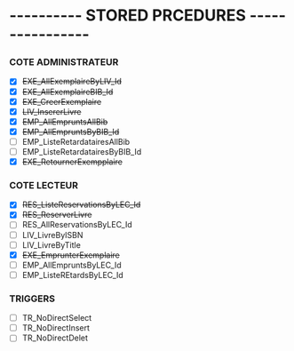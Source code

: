 # ---------- STORED PRCEDURES ----------------

### COTE ADMINISTRATEUR #
- [x] ~~EXE_AllExemplaireByLIV_Id~~
- [x] ~~EXE_AllExemplaireBIB_Id~~
- [x] ~~EXE_CreerExemplaire~~
- [x] ~~LIV_InsererLivre~~
- [x] ~~EMP_AllEmpruntsAllBib~~
- [x] ~~EMP_AllEmpruntsByBIB_Id~~
- [ ] EMP_ListeRetardatairesAllBib
- [ ] EMP_ListeRetardatairesByBIB_Id
- [x] ~~EXE_RetournerExempplaire~~

### COTE LECTEUR #
- [x] ~~RES_ListeReservationsByLEC_Id~~
- [x] ~~RES_ReserverLivre~~
- [ ] RES_AllReservationsByLEC_Id
- [ ] LIV_LivreByISBN
- [ ] LIV_LivreByTitle
- [x] ~~EXE_EmprunterExemplaire~~
- [ ] EMP_AllEmpruntsByLEC_Id
- [ ] EMP_ListeREtardsByLEC_Id

### TRIGGERS #
- [ ] TR_NoDirectSelect
- [ ] TR_NoDirectInsert
- [ ] TR_NoDirectDelet
